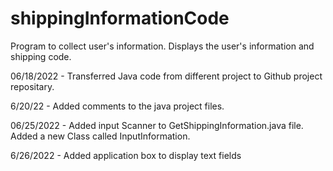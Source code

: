 # shippingInformationCode
Program to collect user's information. Displays the user's information and shipping code.

06/18/2022 - Transferred Java code from different project to Github project repositary.

6/20/22 - Added comments to the java project files.

06/25/2022 - Added input Scanner to GetShippingInformation.java file. Added a new Class called InputInformation.

6/26/2022 -  Added application box to display text fields

